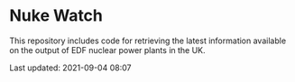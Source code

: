 # Nuke Watch

This repository includes code for retrieving the latest information available on the output of EDF nuclear power plants in the UK.

Last updated: 2021-09-04 08:07